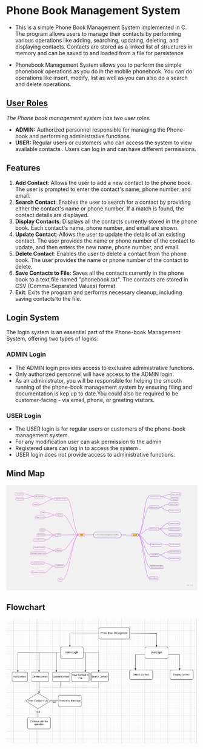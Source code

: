 <h1>Phone Book Management System</h1>
<ul>
<li><p>This is a simple Phone Book Management System implemented in C. The program allows users to manage their contacts by performing various operations like adding, searching, updating, deleting, and displaying contacts. Contacts are stored as a linked list of structures in memory and can be saved to and loaded from a file for persistence</p></li>
<li>Phonebook Management System allows you to perform the simple phonebook
operations as you do in the mobile phonebook. You can do operations like insert,
modify, list as well as you can also do a search and delete operations.</li>
</ul>
<h2><u>User Roles</u></h2>
  <p> <i>The Phone book management system has two user roles:</i></p>
  <ul>
    <li><strong>ADMIN:</strong> Authorized personnel responsible for managing the Phone-book and performing administrative functions.</li>
    <li><strong>USER:</strong> Regular users or customers who can access the system to view available contacts . Users can log in and can have different permissions.</li>
  </ul>
<h2>Features</h2>
<ol>
  <li><strong>Add Contact</strong>: Allows the user to add a new contact to the phone book. The user is prompted to enter the contact's name, phone number, and email.</li>
   <li><strong>Search Contact</strong>: Enables the user to search for a contact by providing either the contact's name or phone number. If a match is found, the contact details are displayed.</li>
        <li><strong>Display Contacts</strong>: Displays all the contacts currently stored in the phone book. Each contact's name, phone number, and email are shown.</li>
        <li><strong>Update Contact</strong>: Allows the user to update the details of an existing contact. The user provides the name or phone number of the contact to update, and then enters the new name, phone number, and email.</li>
        <li><strong>Delete Contact</strong>: Enables the user to delete a contact from the phone book. The user provides the name or phone number of the contact to delete.</li>
        <li><strong>Save Contacts to File</strong>: Saves all the contacts currently in the phone book to a text file named "phonebook.txt". The contacts are stored in CSV (Comma-Separated Values) format.</li>
        <li><strong>Exit</strong>: Exits the program and performs necessary cleanup, including saving contacts to the file.</li>
</ol>
 <h2>Login System</h2>
  <p>The login system is an essential part of the Phone-book Management System, offering two types of logins:</p>
   <h3>ADMIN Login</h3>
  <ul>
    <li>The ADMIN login provides access to exclusive administrative functions.</li>
    <li>Only authorized personnel will have access to the ADMIN login.</li>
    <li>As an administrator, you will be responsible for helping the smooth running of the phone-book management system by ensuring filing and documentation is kep up to date.You could also be required to be customer-facing - via email, phone, or greeting visitors.</li>
  </ul>

  <h3>USER Login</h3>
  <ul>
    <li>The USER login is for regular users or customers of the phone-book management system.</li>
   <li>For any modification user can ask permission to the admin </li>
    <li>Registered users can log in to access the system .</li>
    <li>USER login does not provide access to administrative functions.</li>
  </ul>
<h2>Mind Map</h2>
<img src="https://github.com/vinodkayara/Phone-Book-Management/blob/main/Mind%20Maps%20(1).jpg"></img>
<h2>Flowchart</h2>
<img src="https://github.com/vinodkayara/Phone-Book-Management/blob/main/Flowchart.jpg"></img>

